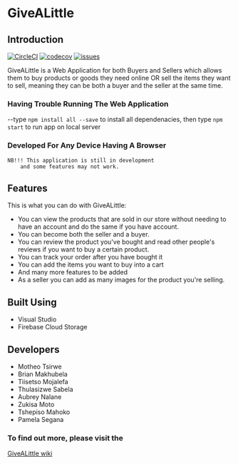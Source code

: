 # GiveALittle

## Introduction

[![CircleCI](https://circleci.com/gh/tiisetsohub/GiveALittle/tree/dummy-transaction.svg?style=svg)](https://circleci.com/gh/tiisetsohub/GiveALittle/tree/dummy-transaction)
[![codecov](https://codecov.io/gh/tiisetsohub/GiveALittle/branch/main/graph/badge.svg?token=UP3WVJRWXL)](https://codecov.io/gh/tiisetsohub/GiveALittle)
[![issues](https://img.shields.io/bitbucket/issues/tiisetsohub/GiveALittle)](https://github.com/tiisetsohub/GiveALittle/issues)



GiveALittle is a Web Application for both Buyers and Sellers which allows them to buy products 
or goods they need online OR sell the items they want to sell,
meaning they can be both a buyer and the seller at the same time. 

### Having Trouble Running The Web Application

--type `npm install all --save` to install all dependenacies,
  then type `npm start` to run app on local server
  
### Developed For Any Device Having A Browser
    NB!!! This application is still in development
        and some features may not work.
        
## Features

This is what you can do with GiveALittle:

* You can view the products that are sold in our store without needing to
  have an account and do the same if you have account.
* You can become both the seller and a buyer.
* You can review the product you've bought and read other
  people's reviews if you want to buy a certain product.
* You can track your order after you have bought it
* You can add the items you want to buy into a cart
* And many more features to be added
* As a seller you can add as many images for the product you're selling.

## Built Using

* Visual Studio
* Firebase Cloud Storage

## Developers

* Motheo Tsirwe
* Brian Makhubela
* Tiisetso Mojalefa
* Thulasizwe Sabela
* Aubrey Nalane
* Zukisa Moto
* Tshepiso Mahoko
* Pamela Segana


### To find out more, please visit the 
[GiveALittle wiki](https://github.com/tiisetsohub/GiveALittle/wiki)
